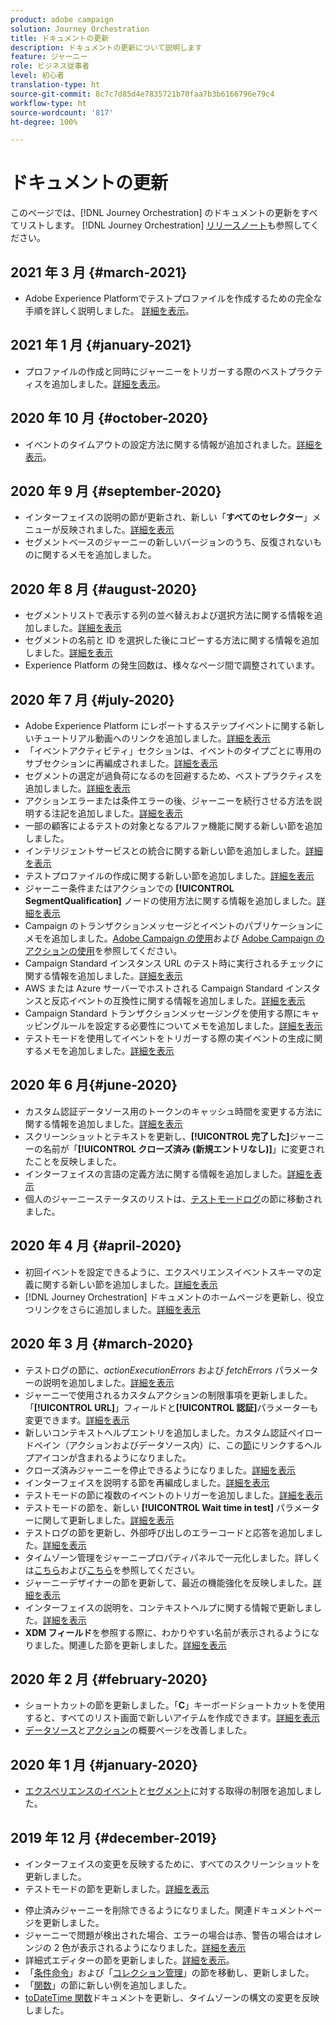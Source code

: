 ```yaml
---
product: adobe campaign
solution: Journey Orchestration
title: ドキュメントの更新
description: ドキュメントの更新について説明します
feature: ジャーニー
role: ビジネス従事者
level: 初心者
translation-type: ht
source-git-commit: 8c7c7d85d4e7835721b70faa7b3b6166796e79c4
workflow-type: ht
source-wordcount: '817'
ht-degree: 100%

---
```



# ドキュメントの更新

このページでは、[!DNL Journey Orchestration] のドキュメントの更新をすべてリストします。
[!DNL Journey Orchestration] [リリースノート](../release-notes/release-notes.md)も参照してください。

## 2021 年 3 月 {#march-2021}

* Adobe Experience Platformでテストプロファイルを作成するための完全な手順を詳しく説明しました。 [詳細を表示](../building-journeys/creating-test-profiles.md)。

## 2021 年 1 月 {#january-2021}

* プロファイルの作成と同時にジャーニーをトリガーする際のベストプラクティスを追加しました。[詳細を表示](../about/limitations.md#journeys-limitation-profile-creation)。

## 2020 年 10 月 {#october-2020}

* イベントのタイムアウトの設定方法に関する情報が追加されました。[詳細を表示](../building-journeys/event-activities.md#listening-to-events-during-a-specific-time)。

## 2020 年 9 月 {#september-2020}

* インターフェイスの説明の節が更新され、新しい「**すべてのセレクター**」メニューが反映されました。[詳細を表示](../about/user-interface.md)
* セグメントベースのジャーニーの新しいバージョンのうち、反復されないものに関するメモを追加しました。

## 2020 年 8 月 {#august-2020}

* セグメントリストで表示する列の並べ替えおよび選択方法に関する情報を追加しました。[詳細を表示](../building-journeys/segment-qualification-events.md)
* セグメントの名前と ID を選択した後にコピーする方法に関する情報を追加しました。[詳細を表示](../building-journeys/segment-qualification-events.md)
* Experience Platform の発生回数は、様々なページ間で調整されています。

## 2020 年 7 月 {#july-2020}

* Adobe Experience Platform にレポートするステップイベントに関する新しいチュートリアル動画へのリンクを追加しました。[詳細を表示](../building-journeys/sharing-overview.md)
* 「イベントアクティビティ」セクションは、イベントのタイプごとに専用のサブセクションに再編成されました。[詳細を表示](../building-journeys/event-activities.md)
* セグメントの選定が過負荷になるのを回避するため、ベストプラクティスを追加しました。[詳細を表示](../building-journeys/segment-qualification-events.md#speed-segment-qualification)
* アクションエラーまたは条件エラーの後、ジャーニーを続行させる方法を説明する注記を追加しました。[詳細を表示](../about/troubleshooting.md#section_h3q_kqk_fhb)
* 一部の顧客によるテストの対象となるアルファ機能に関する新しい節を追加しました。
* インテリジェントサービスとの統合に関する新しい節を追加しました。[詳細を表示](../ai-services/ai-services-overview.md)
* テストプロファイルの作成に関する新しい節を追加しました。[詳細を表示](../building-journeys/testing-the-journey.md)
* ジャーニー条件またはアクションでの **[!UICONTROL SegmentQualification]** ノードの使用方法に関する情報を追加しました。[詳細を表示](../building-journeys/segment-qualification-events.md)
* Campaign のトランザクションメッセージとイベントのパブリケーションにメモを追加しました。[Adobe Campaign の使用](../action/working-with-adobe-campaign.md)および [Adobe Campaign のアクションの使用](../building-journeys/using-adobe-campaign-actions.md)を参照してください。
* Campaign Standard インスタンス URL のテスト時に実行されるチェックに関する情報を追加しました。[詳細を表示](../action/working-with-adobe-campaign.md)
* AWS または Azure サーバーでホストされる Campaign Standard インスタンスと反応イベントの互換性に関する情報を追加しました。[詳細を表示](../building-journeys/reaction-events.md)
* Campaign Standard トランザクションメッセージングを使用する際にキャッピングルールを設定する必要性についてメモを追加しました。[詳細を表示](../action/working-with-adobe-campaign.md)
* テストモードを使用してイベントをトリガーする際の実イベントの生成に関するメモを追加しました。[詳細を表示](../building-journeys/testing-the-journey.md#firing_events)

## 2020 年 6 月{#june-2020}

* カスタム認証データソース用のトークンのキャッシュ時間を変更する方法に関する情報を追加しました。[詳細を表示](../datasource/external-data-sources.md#section_wjp_nl5_nhb)
* スクリーンショットとテキストを更新し、**[!UICONTROL 完了した]**&#x200B;ジャーニーの名前が「**[!UICONTROL クローズ済み (新規エントリなし)]**」に変更されたことを反映しました。
* インターフェイスの言語の定義方法に関する情報を追加しました。[詳細を表示](../about/user-interface.md)
* 個人のジャーニーステータスのリストは、[テストモードログ](../building-journeys/testing-the-journey.md#viewing_logs)の節に移動されました。

## 2020 年 4 月 {#april-2020}

* 初回イベントを設定できるように、エクスペリエンスイベントスキーマの定義に関する新しい節を追加しました。[詳細を表示](../event/experience-event-schema.md)
* [!DNL Journey Orchestration] ドキュメントのホームページを更新し、役立つリンクをさらに追加しました。[詳細を表示](../../journey-orchestration-home.md)

## 2020 年 3 月 {#march-2020}

* テストログの節に、_actionExecutionErrors_ および _fetchErrors_ パラメーターの説明を追加しました。[詳細を表示](../building-journeys/testing-the-journey.md#viewing_logs)
* ジャーニーで使用されるカスタムアクションの制限事項を更新しました。「**[!UICONTROL URL]**」フィールドと&#x200B;**[!UICONTROL 認証]**&#x200B;パラメーターも変更できます。[詳細を表示](../action/about-custom-action-configuration.md)
* 新しいコンテキストヘルプエントリを追加しました。カスタム認証ペイロードペイン（アクションおよびデータソース内）に、この[節](../datasource/external-data-sources.md#section_wjp_nl5_nhb)にリンクするヘルプアイコンが含まれるようになりました。
* クローズ済みジャーニーを停止できるようになりました。[詳細を表示](../building-journeys/using-the-journey-designer.md)
* インターフェイスを説明する節を再編成しました。[詳細を表示](../about/user-interface.md)
* テストモードの節に複数のイベントのトリガーを追加しました。[詳細を表示](../building-journeys/testing-the-journey.md#firing_events)
* テストモードの節を、新しい **[!UICONTROL Wait time in test]** パラメーターに関して更新しました。[詳細を表示](../building-journeys/testing-the-journey.md)
* テストログの節を更新し、外部呼び出しのエラーコードと応答を追加しました。[詳細を表示](../building-journeys/testing-the-journey.md#viewing_logs)
* タイムゾーン管理をジャーニープロパティパネルで一元化しました。詳しくは[こちら](../building-journeys/changing-properties.md#timezone)および[こちら](../building-journeys/timezone-management.md)を参照してください。
* ジャーニーデザイナーの節を更新して、最近の機能強化を反映しました。[詳細を表示](../building-journeys/using-the-journey-designer.md)
* インターフェイスの説明を、コンテキストヘルプに関する情報で更新しました。[詳細を表示](../about/user-interface.md#section_ksq_zr1_ffb)
* **XDM フィールド**&#x200B;を参照する際に、わかりやすい名前が表示されるようになりました。関連した節を更新しました。[詳細を表示](../about/user-interface.md#friendly-names-display)

## 2020 年 2 月 {#february-2020}

* ショートカットの節を更新しました。「**C**」キーボードショートカットを使用すると、すべてのリスト画面で新しいアイテムを作成できます。[詳細を表示](../about/user-interface.md#section_ksq_zr1_ffb)
* [データソース](../datasource/about-data-sources.md)と[アクション](../action/action.md)の概要ページを改善しました。

## 2020 年 1 月 {#january-2020}

* [エクスペリエンスのイベント](../datasource/adobe-experience-platform-data-source.md)と[セグメント](../functions/functioninsegment.md)に対する取得の制限を追加しました。

<!--* The [getBestSendTime documentation](../functions/functiongetbestsendtime.md) has been updated.-->

## 2019 年 12 月 {#december-2019}

* インターフェイスの変更を反映するために、すべてのスクリーンショットを更新しました。
* テストモードの節を更新しました。[詳細を表示](../building-journeys/testing-the-journey.md)
<!--* A warning has been added in the [email send time optimization](../building-journeys/wait-activity.md) and [predictive fatigue scores](../ai-services/leveraging-fatigue-scores.md) sections. These capabilities are only available to customers who use the [Adobe Experience Platform Data Connector](https://docs.adobe.com/content/help/en/campaign-standard/using/developing/mapping-campaign-and-aep-data/aep-about-data-connector.html).-->
* 停止済みジャーニーを削除できるようになりました。関連ドキュメントページを更新しました。
* ジャーニーで問題が検出された場合、エラーの場合は赤、警告の場合はオレンジの 2 色が表示されるようになりました。[詳細を表示](../about/troubleshooting.md)
* 詳細式エディターの節を更新しました。[詳細を表示](../expression/expressionadvanced.md)。
* 「[条件命令](../expression/conditional-instruction.md)」および「[コレクション管理](../expression/collection-management-functions.md)」の節を移動し、更新しました。
* 「[関数](../expression/functions.md)」の節に新しい例を追加しました。
* [toDateTime 関数](../functions/functiontodatetime.md)ドキュメントを更新し、タイムゾーンの構文の変更を反映しました。
